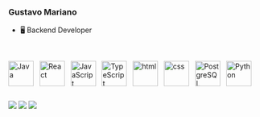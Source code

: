 ### Gustavo Mariano

- 🖥 Backend Developer

##

<div style="display: inline_block">
  <br>
  <img align="center" alt="Java" class="logo" height="50" width="50" src="https://cdn.jsdelivr.net/gh/devicons/devicon/icons/java/java-original-wordmark.svg" />&nbsp;&nbsp;
  <img align="center" alt="React" class="logo" height="50" width="50" src="https://cdn.jsdelivr.net/gh/devicons/devicon/icons/react/react-original-wordmark.svg" />&nbsp;&nbsp;
  <img align="center" alt="JavaScript" class="logo" height="50" width="50" src="https://cdn.jsdelivr.net/gh/devicons/devicon/icons/javascript/javascript-original.svg" />&nbsp;&nbsp;
  <img align="center" alt="TypeScript" class="logo" height="50" width="50" src="https://cdn.jsdelivr.net/gh/devicons/devicon/icons/typescript/typescript-original.svg" />&nbsp;&nbsp;
  <img align="center" alt="html" class="logo" height="50" width="50" src="https://cdn.jsdelivr.net/gh/devicons/devicon/icons/html5/html5-plain-wordmark.svg"/>&nbsp;&nbsp;
  <img align="center" alt="css" class="logo" height="50" width="50" src="https://cdn.jsdelivr.net/gh/devicons/devicon/icons/css3/css3-plain-wordmark.svg"/>&nbsp;&nbsp;
  <img align="center" alt="PostgreSQL" class="logo" height="50" width="50" src="https://cdn.jsdelivr.net/gh/devicons/devicon/icons/postgresql/postgresql-plain-wordmark.svg" />&nbsp;&nbsp;
  <img align="center" alt="Python" class="logo" height="50" width="50" src="https://cdn.jsdelivr.net/gh/devicons/devicon/icons/python/python-original-wordmark.svg" />&nbsp;&nbsp;

</div>



 
 ##
 
 <div>
 <a href="https://instagram.com/gustav.mariano" target="_blank"><img src="https://img.shields.io/badge/-Instagram-%23E4405F?style=for-the-badge&logo=instagram&logoColor=white" target="_blank"></a>
 <a href = "mailto:gustavomariano2001@hotmail.com"><img src="https://img.shields.io/badge/Gmail-D14836?style=for-the-badge&logo=gmail&logoColor=white" target="_blank"></a>
  <a href="https://www.linkedin.com/in/gustav-mariano/" target="_blank"><img src="https://img.shields.io/badge/-LinkedIn-%230077B5?style=for-the-badge&logo=linkedin&logoColor=white" target="_blank"></a>
 
 </div>
 
